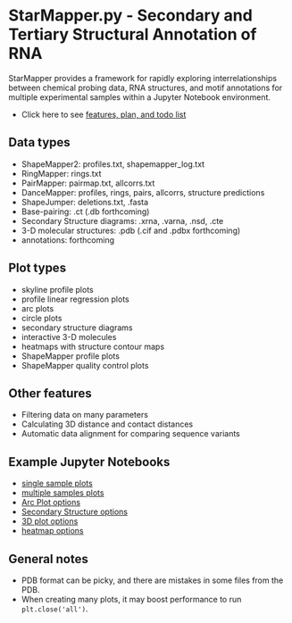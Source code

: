 StarMapper.py - Secondary and Tertiary Structural Annotation of RNA
==============================================================================
StarMapper provides a framework for rapidly exploring interrelationships between
chemical probing data, RNA structures, and motif annotations for multiple
experimental samples within a Jupyter Notebook environment.
* Click here to see [features, plan, and todo list](todo.md)

Data types
----------
* ShapeMapper2: profiles.txt, shapemapper_log.txt
* RingMapper: rings.txt
* PairMapper: pairmap.txt, allcorrs.txt
* DanceMapper: profiles, rings, pairs, allcorrs, structure predictions
* ShapeJumper: deletions.txt, .fasta
* Base-pairing: .ct (.db forthcoming)
* Secondary Structure diagrams: .xrna, .varna, .nsd, .cte
* 3-D molecular structures: .pdb (.cif and .pdbx forthcoming)
* annotations: forthcoming

Plot types
----------
* skyline profile plots
* profile linear regression plots
* arc plots
* circle plots
* secondary structure diagrams
* interactive 3-D molecules
* heatmaps with structure contour maps
* ShapeMapper profile plots
* ShapeMapper quality control plots

Other features
--------------
* Filtering data on many parameters
* Calculating 3D distance and contact distances
* Automatic data alignment for comparing sequence variants

Example Jupyter Notebooks
-------------------------
* [single sample plots](JNB-example/starmapper-example.md)
* [multiple samples plots](JNB-example/starmapper-multiple-examples.md)
* [Arc Plot options](JNB-example/ap_test.md)
* [Secondary Structure options](JNB-example/ss_test.md)
* [3D plot options](JNB-example/3d_test.md)
* [heatmap options](JNB-example/heatmap_test.md)

General notes
-------------
* PDB format can be picky, and there are mistakes in some files from the PDB.
* When creating many plots, it may boost performance to run `plt.close('all')`.
